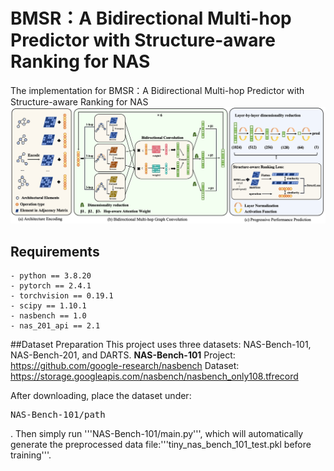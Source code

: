 # BMSR：A Bidirectional Multi-hop Predictor with Structure-aware Ranking for NAS
The implementation for BMSR：A Bidirectional Multi-hop Predictor with Structure-aware Ranking for NAS
![The overview of BMSR](./images/BMSR.png)
## Requirements
```
- python == 3.8.20 
- pytorch == 2.4.1
- torchvision == 0.19.1
- scipy == 1.10.1
- nasbench == 1.0
- nas_201_api == 2.1
```
##Dataset Preparation
This project uses three datasets: NAS-Bench-101, NAS-Bench-201, and DARTS.
**NAS-Bench-101**
Project: https://github.com/google-research/nasbench
Dataset: https://storage.googleapis.com/nasbench/nasbench_only108.tfrecord

After downloading, place the dataset under: <pre>NAS-Bench-101/path</pre>.
Then simply run '''NAS-Bench-101/main.py''', which will automatically generate the preprocessed data file:'''tiny_nas_bench_101_test.pkl before training'''.
